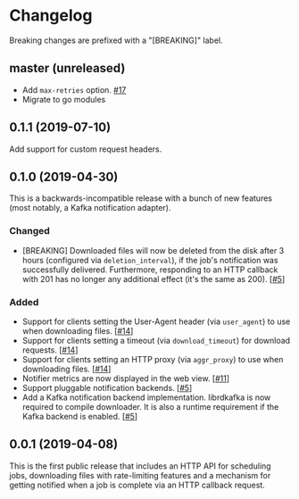 # Changelog

Breaking changes are prefixed with a "[BREAKING]" label.

## master (unreleased)

- Add `max-retries` option. [#17](https://github.com/skroutz/downloader/pull/17)
- Migrate to go modules

## 0.1.1 (2019-07-10)

Add support for custom request headers.

## 0.1.0 (2019-04-30)

This is a backwards-incompatible release with a bunch of new features (most
notably, a Kafka notification adapter).

### Changed

- [BREAKING] Downloaded files will now be deleted from the disk after 3 hours
  (configured via `deletion_interval`),
  if the job's notification was successfully delivered. Furthermore, responding
  to an HTTP callback with 201 has no longer any additional effect (it's the
  same as 200). [[#5](https://github.com/skroutz/downloader/pull/5)]

### Added

- Support for clients setting the User-Agent header (via `user_agent`) to use
  when downloading files. [[#14](https://github.com/skroutz/downloader/issues/14)]
- Support for clients setting a timeout (via `download_timeout`) for download
  requests. [[#14](https://github.com/skroutz/downloader/issues/14)]
- Support for clients setting an HTTP proxy (via `aggr_proxy`) to use
  when downloading files. [[#14](https://github.com/skroutz/downloader/issues/14)]
- Notifier metrics are now displayed in the web view. [[#11](https://github.com/skroutz/downloader/issues/11)]
- Support pluggable notification backends. [[#5](https://github.com/skroutz/downloader/pull/5)]
- Add a Kafka notification backend implementation. librdkafka is now required
  to compile downloader. It is also a runtime requirement if the Kafka backend
  is enabled. [[#5](https://github.com/skroutz/downloader/pull/5)]



## 0.0.1 (2019-04-08)

This is the first public release that includes an HTTP API for scheduling
jobs, downloading files with rate-limiting features and a mechanism for
getting notified when a job is complete via an HTTP callback request.
